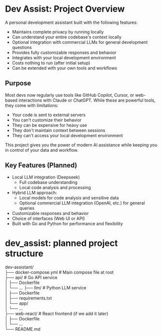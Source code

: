 # Dev Assist: Project Overview
A personal development assistant built with the following features:
- Maintains complete privacy by running locally
- Can understand your entire codebase's context locally
- Optional integration with commercial LLMs for general development questions
- Provides fully customizable responses and behavior
- Integrates with your local development environment
- Costs nothing to run (after initial setup)
- Can be extended with your own tools and workflows

## Purpose
Most devs now regularly use tools like GitHub Copilot, Cursor, or web-based interactions with Claude or ChatGPT.
While these are powerful tools, they come with limitations:
- Your code is sent to external servers
- You can't customize their behavior
- They can be expensive for heavy use
- They don't maintain context between sessions
- They can't access your local development environment

This project gives you the power of modern AI assistance while keeping you in control of your data and workflow.

## Key Features (Planned)

- Local LLM integration (Deepseek)
    - Full codebase understanding
    - Local code analysis and processing
- Hybrid LLM approach:
  - Local models for code analysis and sensitive data
  - Optional commercial LLM integration (OpenAI, etc.) for general queries
- Customizable responses and behavior
- Choice of interfaces (Web UI or API)
- Built with Go and Python for performance and flexibility

# dev_assist: planned project structure

dev-assistant/  
├── docker-compose.yml      # Main compose file at root  
├── api/                    # Go API service  
│   ├── Dockerfile  
│   └── ...
├── llm/                    # Python LLM service  
│   ├── Dockerfile  
│   ├── requirements.txt  
│   └── app/  
│       └── ...  
├── web-react/              # React frontend (if we add it later)  
│   ├── Dockerfile  
│   └── ...  
└── README.md  